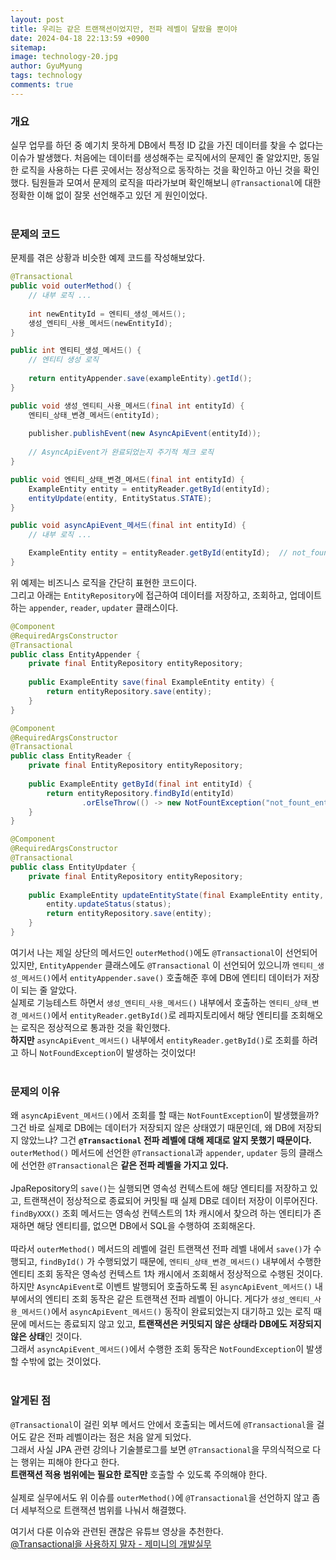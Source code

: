 ```yaml
---
layout:	post
title: 우리는 같은 트랜잭션이었지만, 전파 레벨이 달랐을 뿐이야
date: 2024-04-18 22:13:59 +0900
sitemap: 
image: technology-20.jpg
author: GyuMyung
tags: technology
comments: true
---
```


### 개요
실무 업무를 하던 중 예기치 못하게 DB에서 특정 ID 값을 가진 데이터를 찾을 수 없다는 이슈가 발생했다. 처음에는 데이터를 생성해주는 로직에서의 문제인 줄 알았지만, 동일한 로직을 사용하는 다른 곳에서는 정상적으로 동작하는 것을 확인하고 아닌 것을 확인했다. 팀원들과 모여서 문제의 로직을 따라가보며 확인해보니 `@Transactional`에 대한 정확한 이해 없이 잘못 선언해주고 있던 게 원인이었다. <br/><br/>

### 문제의 코드
문제를 겪은 상황과 비슷한 예제 코드를 작성해보았다. <br/>
```java
@Transactional
public void outerMethod() {
    // 내부 로직 ...
    
    int newEntityId = 엔티티_생성_메서드();
    생성_엔티티_사용_메서드(newEntityId);
}

public int 엔티티_생성_메서드() {
    // 엔티티 생성 로직
    
    return entityAppender.save(exampleEntity).getId();
}

public void 생성_엔티티_사용_메서드(final int entityId) {
    엔티티_상태_변경_메서드(entityId);
    
    publisher.publishEvent(new AsyncApiEvent(entityId));
	
    // AsyncApiEvent가 완료되었는지 주기적 체크 로직
}
```
```java
public void 엔티티_상태_변경_메서드(final int entityId) {
    ExampleEntity entity = entityReader.getById(entityId);
    entityUpdate(entity, EntityStatus.STATE);
}
```
```java
public void asyncApiEvent_메서드(final int entityId) {
    // 내부 로직 ...

    ExampleEntity entity = entityReader.getById(entityId);  // not_fount_entity
}
```

위 예제는 비즈니스 로직을 간단히 표현한 코드이다. <br/>
그리고 아래는 `EntityRepository`에 접근하여 데이터를 저장하고, 조회하고, 업데이트하는 `appender`, `reader`, `updater` 클래스이다.

```java
@Component
@RequiredArgsConstructor
@Transactional
public class EntityAppender {
    private final EntityRepository entityRepository;
    
    public ExampleEntity save(final ExampleEntity entity) {
        return entityRepository.save(entity);
    }
}
```
```java
@Component
@RequiredArgsConstructor
@Transactional
public class EntityReader {
    private final EntityRepository entityRepository;
    
    public ExampleEntity getById(final int entityId) {
        return entityRepository.findById(entityId)
                .orElseThrow(() -> new NotFountException("not_fount_entity"));
    }
}
```
```java
@Component
@RequiredArgsConstructor
@Transactional
public class EntityUpdater {
    private final EntityRepository entityRepository;
    
    public ExampleEntity updateEntityState(final ExampleEntity entity, final EntityStatus status) {
        entity.updateStatus(status);
        return entityRepository.save(entity);
    }
}
```

여기서 나는 제일 상단의 메서드인 `outerMethod()`에도 `@Transactional`이 선언되어 있지만, `EntityAppender` 클래스에도 `@Transactional` 이 선언되어 있으니까 `엔티티_생성_메서드()`에서 `entityAppender.save()` 호출해준 후에 DB에 엔티티 데이터가 저장이 되는 줄 알았다. <br/>
실제로 기능테스트 하면서 `생성_엔티티_사용_메서드()` 내부에서 호출하는 `엔티티_상태_변경_메서드()`에서 `entityReader.getById()`로 레파지토리에서 해당 엔티티를 조회해오는 로직은 정상적으로 통과한 것을 확인했다. <br/>
**하지만** `asyncApiEvent_메서드()` 내부에서 `entityReader.getById()`로 조회를 하려고 하니 `NotFoundException`이 발생하는 것이었다! <br/><br/>

### 문제의 이유
왜 `asyncApiEvent_메서드()`에서 조회를 할 때는 `NotFountException`이 발생했을까? 그건 바로 실제로 DB에는 데이터가 저장되지 않은 상태였기 때문인데, 왜 DB에 저장되지 않았느냐? 그건 **`@Transactional` 전파 레벨에 대해 제대로 알지 못했기 때문이다.** <br/>
`outerMethod()` 메서드에 선언한 `@Transactional`과 `appender`, `updater` 등의 클래스에 선언한 `@Transactional`은 **같은 전파 레벨을 가지고 있다.** <br/><br/>
JpaRepository의 `save()`는 실행되면 영속성 컨텍스트에 해당 엔티티를 저장하고 있고, 트랜잭션이 정상적으로 종료되어 커밋될 때 실제 DB로 데이터 저장이 이루어진다. <br/> 
`findByXXX()` 조회 메서드는 영속성 컨텍스트의 1차 캐시에서 찾으려 하는 엔티티가 존재하면 해당 엔티티를, 없으면 DB에서 SQL을 수행하여 조회해온다. <br/><br/>
따라서 `outerMethod()` 메서드의 레벨에 걸린 트랜잭션 전파 레벨 내에서 `save()`가 수행되고, `findById()` 가 수행되었기 때문에, `엔티티_상태_변경_메서드()` 내부에서 수행한 엔티티 조회 동작은 영속성 컨텍스트 1차 캐시에서 조회해서 정상적으로 수행된 것이다. <br/>
하지만 `AsyncApiEvent`로 이벤트 발행되어 호출하도록 된 `asyncApiEvent_메서드()` 내부에서의 엔티티 조회 동작은 같은 트랜잭션 전파 레벨이 아니다. 게다가 `생성_엔티티_사용_메서드()`에서 `asyncApiEvent_메서드()` 동작이 완료되었는지 대기하고 있는 로직 때문에 메서드는 종료되지 않고 있고, **트랜잭션은 커밋되지 않은 상태라 DB에도 저장되지 않은 상태**인 것이다. <br/>
그래서 `asyncApiEvent_메서드()`에서 수행한 조회 동작은 `NotFoundException`이 발생할 수밖에 없는 것이었다. <br/><br/>

### 알게된 점
`@Transactional`이 걸린 외부 메서드 안에서 호출되는 메서드에 `@Transactional`을 걸어도 같은 전파 레벨이라는 점은 처음 알게 되었다. <br/>
그래서 사실 JPA 관련 강의나 기술블로그를 보면 `@Transactional`을 무의식적으로 다는 행위는 피해야 한다고 한다. <br/>
**트랜잭션 적용 범위에는 필요한 로직만** 호출할 수 있도록 주의해야 한다. <br/><br/>
실제로 실무에서도 위 이슈를 `outerMethod()`에 `@Transactional`을 선언하지 않고 좀 더 세부적으로 트랜잭션 범위를 나눠서 해결했다. <br/>

여기서 다룬 이슈와 관련된 괜찮은 유튜브 영상을 추천한다. <br/>
[@Transactional을 사용하지 말자 - 제미니의 개발실무](https://youtu.be/mB3g3l-EQp0?si=vptTHyv_mFKAuPs6)
